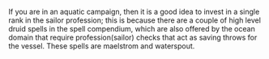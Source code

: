 If you are in an aquatic campaign, then it is a good idea to invest in a single rank in the sailor profession; this is because there are a couple of high level druid spells in the spell compendium, which are also offered by the ocean domain that require profession(sailor) checks that act as saving throws for the vessel. These spells are maelstrom and waterspout.

